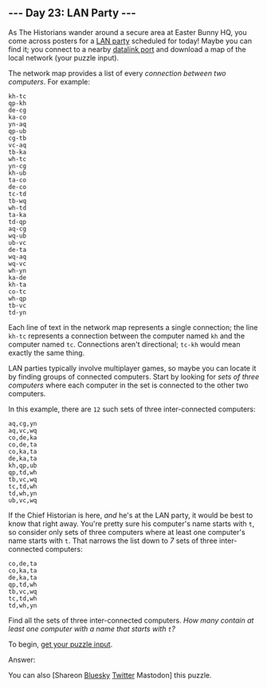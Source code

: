 --- Day 23: LAN Party ---
-------------------------

As The Historians wander around a secure area at Easter Bunny HQ, you come across posters for a [LAN party](https://en.wikipedia.org/wiki/LAN_party) scheduled for today! Maybe you can find it; you connect to a nearby [datalink port](/2016/day/9) and download a map of the local network (your puzzle input).

The network map provides a list of every *connection between two computers*. For example:

    kh-tc
    qp-kh
    de-cg
    ka-co
    yn-aq
    qp-ub
    cg-tb
    vc-aq
    tb-ka
    wh-tc
    yn-cg
    kh-ub
    ta-co
    de-co
    tc-td
    tb-wq
    wh-td
    ta-ka
    td-qp
    aq-cg
    wq-ub
    ub-vc
    de-ta
    wq-aq
    wq-vc
    wh-yn
    ka-de
    kh-ta
    co-tc
    wh-qp
    tb-vc
    td-yn

Each line of text in the network map represents a single connection; the line `kh-tc` represents a connection between the computer named `kh` and the computer named `tc`. Connections aren't directional; `tc-kh` would mean exactly the same thing.

LAN parties typically involve multiplayer games, so maybe you can locate it by finding groups of connected computers. Start by looking for *sets of three computers* where each computer in the set is connected to the other two computers.

In this example, there are `12` such sets of three inter-connected computers:

    aq,cg,yn
    aq,vc,wq
    co,de,ka
    co,de,ta
    co,ka,ta
    de,ka,ta
    kh,qp,ub
    qp,td,wh
    tb,vc,wq
    tc,td,wh
    td,wh,yn
    ub,vc,wq

If the Chief Historian is here, *and* he's at the LAN party, it would be best to know that right away. You're pretty sure his computer's name starts with `t`, so consider only sets of three computers where at least one computer's name starts with `t`. That narrows the list down to *7* sets of three inter-connected computers:

    co,de,ta
    co,ka,ta
    de,ka,ta
    qp,td,wh
    tb,vc,wq
    tc,td,wh
    td,wh,yn

Find all the sets of three inter-connected computers. *How many contain at least one computer with a name that starts with `t`?*

To begin, [get your puzzle input](23/input).

Answer:

You can also \[Shareon [Bluesky](https://bsky.app/intent/compose?text=%22LAN+Party%22+%2D+Day+23+%2D+Advent+of+Code+2024+%23AdventOfCode+https%3A%2F%2Fadventofcode%2Ecom%2F2024%2Fday%2F23) [Twitter](https://twitter.com/intent/tweet?text=%22LAN+Party%22+%2D+Day+23+%2D+Advent+of+Code+2024&url=https%3A%2F%2Fadventofcode%2Ecom%2F2024%2Fday%2F23&related=ericwastl&hashtags=AdventOfCode) Mastodon\] this puzzle.
